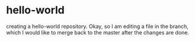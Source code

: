 # hello-world
creating a hello-world repository.
Okay, so I am editing a file in the branch, which I would like to merge back to the master after the changes are done.
